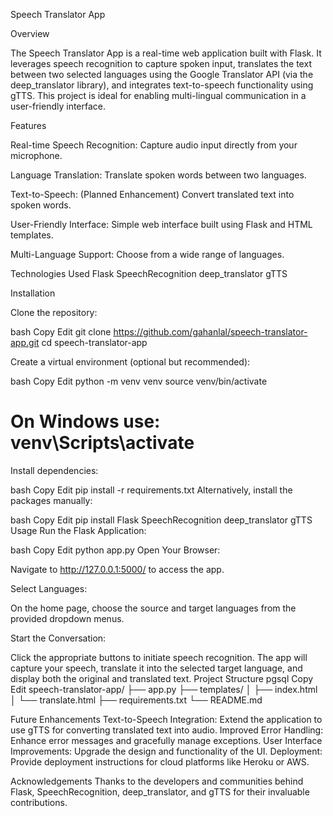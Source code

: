 Speech Translator App

Overview

The Speech Translator App is a real-time web application built with Flask. It leverages speech recognition to capture spoken input, translates the text between two selected languages using the Google Translator API (via the deep_translator library), and integrates text-to-speech functionality using gTTS. This project is ideal for enabling multi-lingual communication in a user-friendly interface.

Features

Real-time Speech Recognition: Capture audio input directly from your microphone.

Language Translation: Translate spoken words between two languages.

Text-to-Speech: (Planned Enhancement) Convert translated text into spoken words.

User-Friendly Interface: Simple web interface built using Flask and HTML templates.

Multi-Language Support: Choose from a wide range of languages.

Technologies Used
Flask
SpeechRecognition
deep_translator
gTTS

Installation

Clone the repository:

bash
Copy
Edit
git clone https://github.com/gahanlal/speech-translator-app.git
cd speech-translator-app

Create a virtual environment (optional but recommended):

bash
Copy
Edit
python -m venv venv
source venv/bin/activate  

# On Windows use: venv\Scripts\activate
Install dependencies:

bash
Copy
Edit
pip install -r requirements.txt
Alternatively, install the packages manually:

bash
Copy
Edit
pip install Flask SpeechRecognition deep_translator gTTS
Usage
Run the Flask Application:

bash
Copy
Edit
python app.py
Open Your Browser:

Navigate to http://127.0.0.1:5000/ to access the app.

Select Languages:

On the home page, choose the source and target languages from the provided dropdown menus.

Start the Conversation:

Click the appropriate buttons to initiate speech recognition.
The app will capture your speech, translate it into the selected target language, and display both the original and translated text.
Project Structure
pgsql
Copy
Edit
speech-translator-app/
├── app.py
├── templates/
│   ├── index.html
│   └── translate.html
├── requirements.txt
└── README.md

Future Enhancements
Text-to-Speech Integration: Extend the application to use gTTS for converting translated text into audio.
Improved Error Handling: Enhance error messages and gracefully manage exceptions.
User Interface Improvements: Upgrade the design and functionality of the UI.
Deployment: Provide deployment instructions for cloud platforms like Heroku or AWS.


Acknowledgements
Thanks to the developers and communities behind Flask, SpeechRecognition, deep_translator, and gTTS for their invaluable contributions.


